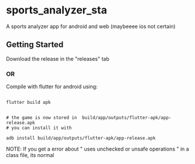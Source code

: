 # sports_analyzer_sta

A sports analyzer app for android and web (maybeeee ios not certain)

## Getting Started

Download the release in the "releases" tab

### OR

Compile with flutter for android using:
```

flutter build apk


# the game is now stored in  build/app/outputs/flutter-apk/app-release.apk 
# you can install it with

adb install build/app/outputs/flutter-apk/app-release.apk 
```

NOTE:
If you get a error about "  uses unchecked or unsafe operations " in a class file, its normal